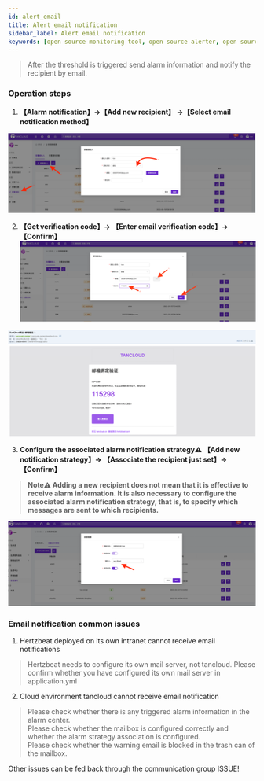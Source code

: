 ```yaml
---
id: alert_email  
title: Alert email notification       
sidebar_label: Alert email notification   
keywords: [open source monitoring tool, open source alerter, open source email notification]
---
```


> After the threshold is triggered send alarm information and notify the recipient by email.      

### Operation steps  

1. **【Alarm notification】->【Add new recipient】 ->【Select email notification method】** 

![email](/img/docs/help/alert-notice-1.png)   

2. **【Get verification code】-> 【Enter email verification code】-> 【Confirm】**   
![email](/img/docs/help/alert-notice-2.png)    

![email](/img/docs/help/alert-notice-3.png)   

3. **Configure the associated alarm notification strategy⚠️ 【Add new notification strategy】-> 【Associate the recipient just set】-> 【Confirm】** 

> **Note⚠️ Adding a new recipient does not mean that it is effective to receive alarm information. It is also necessary to configure the associated alarm notification strategy, that is, to specify which messages are sent to which recipients.**  

![email](/img/docs/help/alert-notice-4.png)    


### Email notification common issues    

1. Hertzbeat deployed on its own intranet cannot receive email notifications   
> Hertzbeat needs to configure its own mail server, not tancloud. Please confirm whether you have configured its own mail server in application.yml     

2. Cloud environment tancloud cannot receive email notification  
> Please check whether there is any triggered alarm information in the alarm center.   
> Please check whether the mailbox is configured correctly and whether the alarm strategy association is configured.  
> Please check whether the warning email is blocked in the trash can of the mailbox.     

Other issues can be fed back through the communication group ISSUE!
